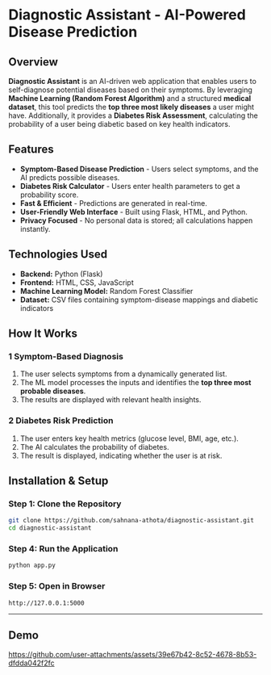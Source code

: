 # Diagnostic Assistant - AI-Powered Disease Prediction

## Overview
**Diagnostic Assistant** is an AI-driven web application that enables users to self-diagnose potential diseases based on their symptoms. By leveraging **Machine Learning (Random Forest Algorithm)** and a structured **medical dataset**, this tool predicts the **top three most likely diseases** a user might have. Additionally, it provides a **Diabetes Risk Assessment**, calculating the probability of a user being diabetic based on key health indicators.

## Features
- **Symptom-Based Disease Prediction** - Users select symptoms, and the AI predicts possible diseases.
- **Diabetes Risk Calculator** - Users enter health parameters to get a probability score.
- **Fast & Efficient** - Predictions are generated in real-time.
- **User-Friendly Web Interface** - Built using Flask, HTML, and Python.
- **Privacy Focused** - No personal data is stored; all calculations happen instantly.

## Technologies Used
- **Backend:** Python (Flask)
- **Frontend:** HTML, CSS, JavaScript
- **Machine Learning Model:** Random Forest Classifier
- **Dataset:** CSV files containing symptom-disease mappings and diabetic indicators

## How It Works
### **1️ Symptom-Based Diagnosis**
1. The user selects symptoms from a dynamically generated list.
2. The ML model processes the inputs and identifies the **top three most probable diseases**.
3. The results are displayed with relevant health insights.

### **2️ Diabetes Risk Prediction**
1. The user enters key health metrics (glucose level, BMI, age, etc.).
2. The AI calculates the probability of diabetes.
3. The result is displayed, indicating whether the user is at risk.

## Installation & Setup
### **Step 1: Clone the Repository**
```bash
git clone https://github.com/sahnana-athota/diagnostic-assistant.git
cd diagnostic-assistant
```

### **Step 4: Run the Application**
```bash
python app.py
```

### **Step 5: Open in Browser**
```
http://127.0.0.1:5000
```

---

## Demo

https://github.com/user-attachments/assets/39e67b42-8c52-4678-8b53-dfdda042f2fc


